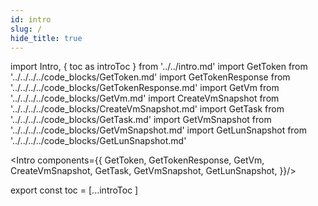 ```yaml
---
id: intro
slug: /
hide_title: true
---
```


import Intro, { toc as introToc } from '../../intro.md'
import GetToken from '../../../../code_blocks/GetToken.md'
import GetTokenResponse from '../../../../code_blocks/GetTokenResponse.md'
import GetVm from '../../../../code_blocks/GetVm.md'
import CreateVmSnapshot from '../../../../code_blocks/CreateVmSnapshot.md'
import GetTask from '../../../../code_blocks/GetTask.md'
import GetVmSnapshot from '../../../../code_blocks/GetVmSnapshot.md'
import GetLunSnapshot from '../../../../code_blocks/GetLunSnapshot.md'

<Intro components={{ 
 GetToken,
 GetTokenResponse,
 GetVm,
 CreateVmSnapshot,
 GetTask,
 GetVmSnapshot,
 GetLunSnapshot,
}}/>

export const toc = [...introToc ]